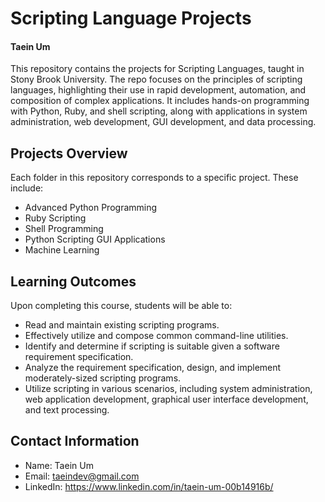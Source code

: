 # Scripting Language Projects
#### Taein Um

This repository contains the projects for Scripting Languages, taught in Stony Brook University. The repo focuses on the principles of scripting languages, highlighting their use in rapid development, automation, and composition of complex applications. It includes hands-on programming with Python, Ruby, and shell scripting, along with applications in system administration, web development, GUI development, and data processing.




## Projects Overview
Each folder in this repository corresponds to a specific project. These include:
- Advanced Python Programming
- Ruby Scripting
- Shell Programming
- Python Scripting GUI Applications
- Machine Learning


## Learning Outcomes
Upon completing this course, students will be able to:

- Read and maintain existing scripting programs.
- Effectively utilize and compose common command-line utilities.
- Identify and determine if scripting is suitable given a software requirement specification.
- Analyze the requirement specification, design, and implement moderately-sized scripting programs.
- Utilize scripting in various scenarios, including system administration, web application development, graphical user interface development, and text processing.




## Contact Information
- Name: Taein Um
- Email: taeindev@gmail.com
- LinkedIn: https://www.linkedin.com/in/taein-um-00b14916b/
